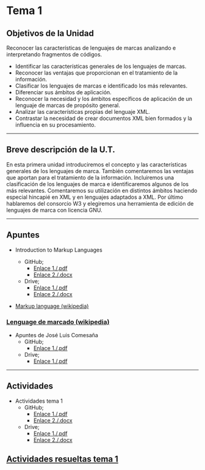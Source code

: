 # Tema 1

## Objetivos de la Unidad

Reconocer las características de lenguajes de marcas analizando e interpretando fragmentos de códigos.

* Identificar las características generales de los lenguajes de marcas.
* Reconocer las ventajas que proporcionan en el tratamiento de la información.
* Clasificar los lenguajes de marcas e identificado los más relevantes.
* Diferenciar sus ámbitos de aplicación.
* Reconocer la necesidad y los ámbitos específicos de aplicación de un lenguaje de marcas de propósito general.
* Analizar las características propias del lenguaje XML.
* Contrastar la necesidad de crear documentos XML bien formados y la influencia en su procesamiento.

-----

## Breve descripción de la U.T.
En esta primera unidad introduciremos el concepto y las características generales de los lenguajes de marca. También comentaremos las ventajas que aportan para el tratamiento de la información. Incluiremos una clasificación de los lenguajes de marca e identificaremos algunos de los más relevantes. Comentaremos su utilización en distintos ámbitos haciendo especial hincapié en XML y en lenguajes adaptados a XML. Por último hablaremos del consorcio W3 y elegiremos una herramienta de edición de lenguajes de marca con licencia GNU.

-----


## Apuntes
* Introduction to Markup Languages
	* GitHub; 
		* [Enlace 1./.pdf](https://github.com/usaurioRAWR/Lenguaje-de-marcado/blob/main/Tema%201/Documentation/Apuntes/Lesson%201%20Markup%20Language.pdf)
		* [Enlace 2./.docx](https://github.com/usaurioRAWR/Lenguaje-de-marcado/blob/main/Tema%201/Documentation/Apuntes/Lesson%201%20Markup%20Language.ppt.pptx) 
	* Drive;
		* [Enlace 1./.pdf](https://drive.google.com/file/d/1DLw2txUveSN3NAc5u_Pd2EQL4gEx45XZ/view?usp=sharing)
		* [Enlace 2./.docx](https://drive.google.com/file/d/1mM3urjSDiY9paQutLUIUOTQoxUvEIVVS/view?usp=sharing) 

*  [Markup language (wikipedia)](https://en.wikipedia.org/wiki/Markup_language)

### [Lenguage de marcado (wikipedia)](https://es.wikipedia.org/wiki/Lenguaje_de_marcado)

*  Apuntes de José Luis Comesaña
	* GitHub; 
		* [Enlace 1./.pdf](https://github.com/usaurioRAWR/Lenguaje-de-marcado/blob/main/Tema%201/Documentation/Apuntes/LMSGI_01.pdf)
	* Drive;
		* [Enlace 1./.pdf](https://drive.google.com/file/d/1e6fHXoHgy2Mp_TDlp-gLy4xZ3_xsaTKG/view?usp=sharing)

-----

## Actividades
*  Actividades tema 1
	* GitHub; 
		* [Enlace 1./.pdf](https://github.com/usaurioRAWR/Lenguaje-de-marcado/blob/main/Tema%201/Documentation/Actividades/LMSGI_01_Actividades.pdf)
		* [Enlace 2./.docx](https://github.com/usaurioRAWR/Lenguaje-de-marcado/blob/main/Tema%201/Documentation/Actividades/LMSGI_01_Actividades.docx) 
	* Drive;
		* [Enlace 1./.pdf](https://drive.google.com/file/d/1--CG_-H6b7bPg8PxYcK-0kG7FIaUSP7s/view?usp=sharing)
		* [Enlace 2./.docx](https://drive.google.com/file/d/1hte3eWyH9S9GNLoNi3TtwqLMmUwYZXTV/view?usp=sharing) 
	
## [Actividades resueltas tema 1](https://github.com/usaurioRAWR/Lenguaje-de-marcado/tree/main/Tema%201/Actividades%20resueltas%20tema%201)
